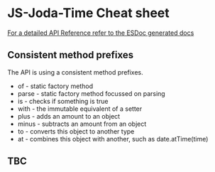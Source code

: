 JS-Joda-Time Cheat sheet
=============================================

[For a detailed API Reference refer to the ESDoc generated docs](https://doc.esdoc.org/github.com/pithu/joda-js/)  

## Consistent method prefixes

The API is using a consistent method prefixes.

- of - static factory method
- parse - static factory method focussed on parsing
- is - checks if something is true
- with - the immutable equivalent of a setter
- plus - adds an amount to an object
- minus - subtracts an amount from an object
- to - converts this object to another type
- at - combines this object with another, such as date.atTime(time)

## TBC